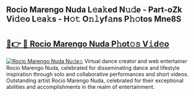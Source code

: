 ## Rocio Marengo Nuda L𝚎a𝚔ed N𝚞𝚍e - Part-oZk Vi𝚍𝚎o L𝚎a𝚔s - H𝚘𝚝 O𝚗𝚕yf𝚊ns P𝚑𝚘tos Mne8S

# <h2><a href="http://kf8gcy7.oniu.top/?m=Rocio+Marengo+Nuda">🔗👉 🔴 Rocio Marengo Nuda P𝚑ot𝚘𝚜 V𝚒d𝚎o</a></h2>

[![Rocio Marengo Nuda Nu𝚍e𝚜](https://i.imgur.com/0qMVB7G.gif)](http://kf8gcy7.oniu.top/?m=Rocio+Marengo+Nuda)
Virtual dance creator and web entertainer Rocio Marengo Nuda, celebrated for disseminating dance and lifestyle inspiration through solo and collaborative performances and short videos. Outstanding artist Rocio Marengo Nuda, celebrated for their exceptional abilities and accomplishments in the realm of entertainment.  
